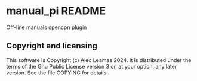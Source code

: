 # manual\_pi README

Off-line manuals opencpn plugin


## Copyright and licensing

This software is Copyright (c) Alec Leamas 2024. It is distributed
under the terms of the Gnu Public License version 3 or, at your option,
any later version. See the file COPYING for details.
